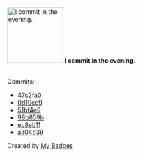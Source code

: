 <img src="https://github.com/my-badges/my-badges/blob/master/src/all-badges/time-of-commit/evening-commits.png?raw=true" alt="I commit in the evening." title="I commit in the evening." width="128">
<strong>I commit in the evening.</strong>
<br><br>

Commits:

- <a href="https://github.com/andrewjswan/esphome-config/commit/47c2fa04c97724c97035486c14749355ce708139">47c2fa0</a>
- <a href="https://github.com/andrewjswan/esphome-config/commit/0d19ce97243912296d086752912610585d34d64d">0d19ce9</a>
- <a href="https://github.com/andrewjswan/EspHoMaTriXv2/commit/51bf4e9af02bc9fbd1f0c84058312039c17484d4">51bf4e9</a>
- <a href="https://github.com/andrewjswan/esphome-config/commit/98b859b0448e8564d4f76bb81668efb259447ac0">98b859b</a>
- <a href="https://github.com/andrewjswan/GyverLamp-Firmware/commit/ec8eb112092014071cd371407e92588184ca0740">ec8eb11</a>
- <a href="https://github.com/andrewjswan/GyverLamp-Firmware/commit/aa04d3966d67f438de128dc6e00aa9af96ca26a0">aa04d39</a>


Created by <a href="https://github.com/my-badges/my-badges">My Badges</a>